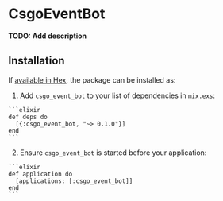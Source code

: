 # CsgoEventBot

**TODO: Add description**

## Installation

If [available in Hex](https://hex.pm/docs/publish), the package can be installed as:

  1. Add `csgo_event_bot` to your list of dependencies in `mix.exs`:

    ```elixir
    def deps do
      [{:csgo_event_bot, "~> 0.1.0"}]
    end
    ```

  2. Ensure `csgo_event_bot` is started before your application:

    ```elixir
    def application do
      [applications: [:csgo_event_bot]]
    end
    ```

